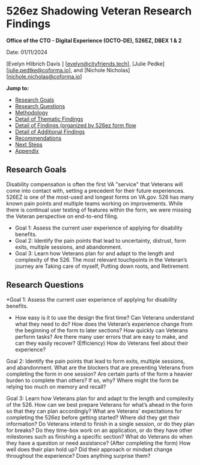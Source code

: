 # 526ez Shadowing Veteran Research Findings 

**Office of the CTO - Digital Experience (OCTO-DE), 526EZ, DBEX 1 & 2**

Date: 01/11/2024

[Evelyn Hilbrich Davis ] [evelyn@cityfriends.tech], [Julie Pedke] [julie.pedtke@coforma.io], and [Nichole Nicholas] [nichole.nicholas@coforma.io]

**Jump to:**

- [Research Goals](#research-goals)
- [Research Questions](#research-questions)
- [Methodology](#methodology)
- [Detail of Thematic Findings](#detail-of-thematic-findings)
- [Detail of Findings (organized by 526ez form flow](#detail-of-findings)
- [Detail of Additional Findings](#detail-of-additonal-findings)
- [Recommendations](#recommendations)
- [Next Steps](#Next-steps)
- [Appendix](#appendix)

## Research Goals
Disability compensation is often the first VA "service" that Veterans will come into contact with, setting a precedent for their future experiences. 526EZ is one of the most-used and longest forms on VA.gov. 
526 has many known pain points and multiple teams working on improvements. While there is continual user testing of features within the form, we were missing the Veteran perspective on end-to-end filing. 
* Goal 1: Assess the current user experience of applying for disability benefits. 
* Goal 2: Identify the pain points that lead to uncertainty, distrust, form exits, multiple sessions, and abandonment.
* Goal 3: Learn how Veterans plan for and adapt to the length and complexity of the 526. 
The most relevant touchpoints in the Veteran’s journey are Taking care of myself, Putting down roots, and Retirement. 

## Research Questions
*Goal 1: Assess the current user experience of applying for disability benefits. 
   * How easy is it to use the design the first time? Can Veterans understand what they need to do?
How does the Veteran’s experience change from the beginning of the form to later sections? 
How quickly can Veterans perform tasks?
Are there many user errors that are easy to make, and can they easily recover? (Efficiency)
How do Veterans feel about their experience?


Goal 2: Identify the pain points that lead to form exits, multiple sessions, and abandonment.
What are the blockers that are preventing Veterans from completing the form in one session? 
Are certain parts of the form a heavier burden to complete than others? If so, why?
Where might the form be relying too much on memory and recall?


Goal 3: Learn how Veterans plan for and adapt to the length and complexity of the 526. 
How can we best prepare Veterans for what’s ahead in the form so that they can plan accordingly?
What are Veterans' expectations for completing the 526ez before getting started? 
Where did they get their information? 
Do Veterans intend to finish in a single session, or do they plan for breaks?
Do they time-box work on an application, or do they have other milestones such as finishing a specific section?
What do Veterans do when they have a question or need assistance? 
(After completing the form) How well does their plan hold up? Did their approach or mindset change throughout the experience? Does anything surprise them?
